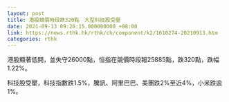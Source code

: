 ```yaml
---
layout: post
title: 港股競價時段跌320點　大型科技股受壓
date: 2021-09-13 09:26:15.000000000 +08:00
link: https://news.rthk.hk/rthk/ch/component/k2/1610274-20210913.htm
categories: rthk
---
```


港股顯著低開，並失守26000點，恒指在競價時段報25885點，跌320點，跌幅1.22%。

科技股受壓，科技指數跌1.5%，騰訊、阿里巴巴、美團跌2%至近4%，小米跌逾1%。
